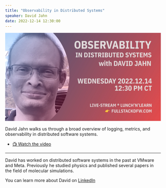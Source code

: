 ```yaml
---
title: "Observability in Distributed Systems"
speaker: David Jahn
date: 2022-12-14 12:30:00
---
```


![banner](/20221214.jpg)


David Jahn walks us through a broad overview of logging, metrics, and observability in distributed software systems.

- [📺 Watch the video](https://www.youtube.com/watch?v=yi6ygZcvBgo)

---

David has worked on distributed software systems in the past at VMware and Meta. Previously he studied physics and published several papers in the field of molecular simulations.

You can learn more about David on [LinkedIn](https://www.linkedin.com/in/david-jahn-4abb2530/)

